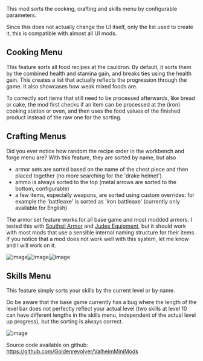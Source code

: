 This mod sorts the cooking, crafting and skills menu by configurable parameters.

Since this does not actually change the UI itself, only the list used to create it, this is compatible with almost all UI mods.


## Cooking Menu

This feature sorts all food recipes at the cauldron. By default, it sorts them by the combined health and stamina gain, and breaks ties using the health gain. This creates a list that actually reflects the progression through the game. It also showcases how weak mixed foods are.

To correctly sort items that still need to be processed afterwards, like bread or cake, the mod first checks if an item can be processed at the (iron) cooking station or oven, and then uses the food values of the finished product instead of the raw one for the sorting.


## Crafting Menus

Did you ever notice how random the recipe order in the workbench and forge menu are? With this feature, they are sorted by name, but also
- armor sets are sorted based on the name of the chest piece and then placed together (no more searching for the 'drake helmet')
- ammo is always sorted to the top (metal arrows are sorted to the bottom, configurable)
- a few items, especially weapons, are sorted using custom overrides: for example the 'battleaxe' is sorted as 'iron battleaxe' (currently only available for English)

The armor set feature works for all base game and most modded armors. I tested this with [Southsil Armor](https://valheim.thunderstore.io/package/southsil/SouthsilArmor/) and [Judes Equipment](https://valheim.thunderstore.io/package/GoldenJude/Judes_Equipment/), but it should work with most mods that use a sensible internal naming structure for their items. If you notice that a mod does not work well with this system, let me know and I will work on it.

![image](https://staticdelivery.nexusmods.com/mods/3667/images/2270/2270-1676335287-506780628.png)![image](https://staticdelivery.nexusmods.com/mods/3667/images/2270/2270-1676335297-1086767525.png)![image](https://staticdelivery.nexusmods.com/mods/3667/images/2270/2270-1676335305-821085753.png)


## Skills Menu

This feature simply sorts your skills by the current level or by name.

Do be aware that the base game currently has a bug where the length of the level bar does not perfectly reflect your actual level (two skills at level 10 can have different lengths in the skills menu, independent of the actual level up progress), but the sorting is always correct.

![image](https://staticdelivery.nexusmods.com/mods/3667/images/2270/2270-1676335278-1719431038.png)


Source code available on github: https://github.com/Goldenrevolver/ValheimMiniMods